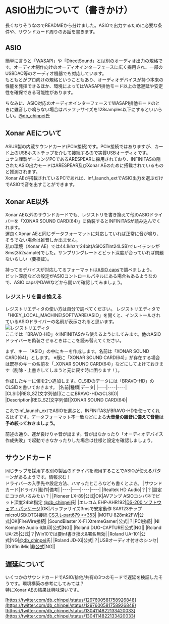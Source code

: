 # ASIO出力について（書きかけ）
長くなりそうなのでREADMEから分けました。ASIOで出力するために必要な条件や、サウンドカード周りのお話を書きます。

## ASIO

簡単に言うと「WASAPI」や「DirectSound」とは別のオーディオ出力の規格です。オーディオ制作向けのオーディオインターフェースに広く採用され、一部のUSBDAC等のオーディオ機器でも対応しています。<br>
もともとがプロ向けの規格ということもあり、オーディオデバイスが持つ本来の性能を発揮できるほか、環境によってはWASAPI排他モード以上の低遅延や安定性を確保できる可能性があります。

ちなみに、ASIO対応のオーディオインターフェースでWASAPI排他モードのときに雑音しか鳴らない場合はバッファサイズを128samples以下にするといいらしい。[@db_chinpei](https://twitter.com/db_chinpei/status/1291380630236749824)氏

## Xonar AEについて

ASUS製の内蔵サウンドカード(PCIe接続)です。PCIe接続ではありますが、カード上のUSBホストチップを介して接続するので実質USBオーディオです。<br>
コナミ謹製ゲーミングPCであるARESPEARに採用されており、INFINITASの隠されたASIO出力モードはARESPEAR及びXonar AEのために搭載されているものと推測されます。<br>
Xonar AEが搭載されているPCであれば、inf_launch_extでASIO出力を選ぶだけでASIOで音を出すことができます。

## Xonar AE以外

Xonar AE以外のサウンドカードでも、レジストリを書き換えて他のASIOドライバーを「XONAR SOUND CARD(64)」に偽装するとINFINITASが読み込んでくれます。<br>
運良くXonar AEと同じデータフォーマットに対応していれば正常に音が鳴り、そうでない場合は雑音しか出ません。<br>
私の環境（Xonar AE）では44.1khzで24bit(ASIOSTInt24LSB)でレイテンシが8ms(352sample)でした。サンプリングレートとビット深度が合っていれば問題ないらしい（要検証）。

持ってるデバイスが対応してるフォーマットは[ASIO caps](https://web.archive.org/web/20190409235618/http://otachan.com:80/ASIO%20caps.html)で調べましょう。<br>
ビット深度などの設定がASIOコントロールパネルにある場合もあるようなので、ASIO capsやDAWなどから開いて確認してみましょう。

### レジストリを書き換える

レジストリエディタの使い方は自分で調べてください。
レジストリエディタで「HKEY_LOCAL_MACHINE\SOFTWARE\ASIO」を開くと、インストールされているASIOドライバーの名前が表示されると思います。<br>
![レジストリエディタ](https://raw.githubusercontent.com/darekasan/inf_launch_ext/master/doc_img/regedit1.png) <br>
ここでは「BRAVO-HD」をINFINITASから使えるようにしてみます。他のASIOドライバーを偽装させるときはここを読み替えてください。

まず、キー「ASIO」の中にキーを作成します。名前は「XONAR SOUND CARD(64)」とします。
※既に「XONAR SOUND CARD(64)」が存在する場合は既存のキーの名前を「_XONAR SOUND CARD(64)」などにしてよけておきます（削除・上書きしてしまうと元に戻す時に困ります！）。

作成したキーに値を2つ追加します。CLSIDのデータには「BRAVO-HD」のCLSIDを書いておきます。
|名前|種類|データ|
|----|----|----|
|CLSID|REG_SZ(文字列値)|(ここにBRAVO-HDのCLSID)|
|Description|REG_SZ(文字列値)|XONAR SOUND CARD(64)|

これでinf_launch_extでASIOを選ぶと、INFINITASがBRAVO-HDを使ってくれるはずです。データフォーマット不一致などによる**大音量の雑音に備えて音量は予め絞っておきましょう。**

前述の通り、運が良けりゃ音が出ます。音が出なかったり「オーディオデバイス作成失敗」で起動できなかったりした場合は仕様と設定を確認しましょう。



## サウンドカード
同じチップを採用する別の製品のドライバを流用することでASIOが使えるパターンがあるようです。情報求む！<br>
ドライバーの入手先や設定方法、ハマったところなども書くとよき。
|サウンドカード|ドライバ|動作|備考|
|----|----|----|----|
|Realtek HD Audio|？|？|設定にコツがいるみたい？|
|Pioneer LX-89|公式|OK|AVアンプ ASIOコンパネでビット深度24bit指定 [@db_chinpei](https://twitter.com/db_chinpei/status/1295021180718444544/)氏|
|エレコム EHP-AHR192|[DS-200 ソフトウェア・パッケージ](https://www.soundfort.jp/download/)|OK|バッファサイズ3msで安定動作 SA9123チップ microUSB(OTG)接続 [CSスレpart679 >>353](https://medaka.5ch.net/test/read.cgi/otoge/1596990646/353)|
|MOTU 828mk2FW|公式|OK|FireWire接続|
|SoundBlaster X-Fi XtremeGamer|公式|？|PCI接続|
|NI Komplete Audio 6無印|公式|NG||
|Roland DUO-CAPTURE|公式|NG||
|Roland UA-25|公式|？|Win10では要inf書き換え&署名無効|
|Roland UA-101|公式|NG|[@db_chinpei](https://twitter.com/db_chinpei/status/1295021180718444544/)氏|
|Roland JD-Xi|公式|？|USBオーディオ付きのシンセ|
|Griffin iMic|[非公式](https://www.usb-audio.com/download/)|NG||


## 遅延について
いくつかのサウンドカードでASIO/排他/共有の3つのモードで遅延を検証したそうです。環境構築の参考にしてみては？<br>
特にXonar AEの結果は興味深いです。

[https://twitter.com/db_chinpei/status/1297600581758926848](https://twitter.com/db_chinpei/status/1297600581758926848)<br>
[https://twitter.com/db_chinpei/status/1304114822133420033](https://twitter.com/db_chinpei/status/1304114822133420033)
